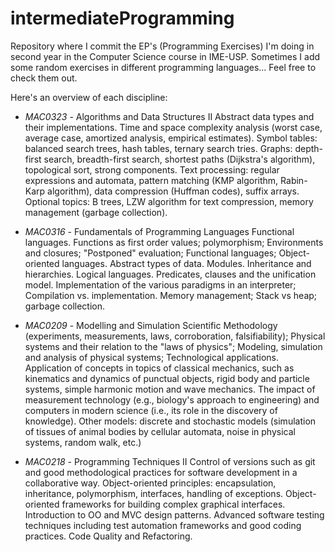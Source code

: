 # intermediateProgramming

Repository where I commit the EP's (Programming Exercises) I'm doing in second year in the Computer Science course in IME-USP. Sometimes I add some random exercises in different programming languages... Feel free to check them out.

Here's an overview of each discipline:

- *MAC0323* - Algorithms and Data Structures II
    Abstract data types and their implementations. Time and space complexity analysis (worst case, average case, amortized analysis, empirical estimates). Symbol tables: balanced search trees, hash tables, ternary search tries. Graphs: depth-first search, breadth-first search, shortest paths (Dijkstra's algorithm), topological sort, strong components. Text processing: regular expressions and automata, pattern matching (KMP algorithm, Rabin-Karp algorithm), data compression (Huffman codes), suffix arrays. Optional topics: B trees, LZW algorithm for text compression, memory management (garbage collection).

- *MAC0316* - Fundamentals of Programming Languages
    Functional languages. Functions as first order values; polymorphism; Environments and closures; "Postponed" evaluation; Functional languages; Object-oriented languages. Abstract types of data. Modules. Inheritance and hierarchies. Logical languages. Predicates, clauses and the unification model. Implementation of the various paradigms in an interpreter; Compilation vs. implementation. Memory management; Stack vs heap; garbage collection.

- *MAC0209* - Modelling and Simulation
    Scientific Methodology (experiments, measurements, laws, corroboration, falsifiability); Physical systems and their relation to the "laws of physics"; Modeling, simulation and analysis of physical systems; Technological applications. Application of concepts in topics of classical mechanics, such as kinematics and dynamics of punctual objects, rigid body and particle systems, simple harmonic motion and wave mechanics. The impact of measurement technology (e.g., biology's approach to engineering) and computers in modern science (i.e., its role in the discovery of knowledge). Other models: discrete and stochastic models (simulation of tissues of animal bodies by cellular automata, noise in physical systems, random walk, etc.)

- *MAC0218* - Programming Techniques II
    Control of versions such as git and good methodological practices for software development in a collaborative way. Object-oriented principles: encapsulation, inheritance, polymorphism, interfaces, handling of exceptions. Object-oriented frameworks for building complex graphical interfaces. Introduction to OO and MVC design patterns. Advanced software testing techniques including test automation frameworks and good coding practices. Code Quality and Refactoring.
